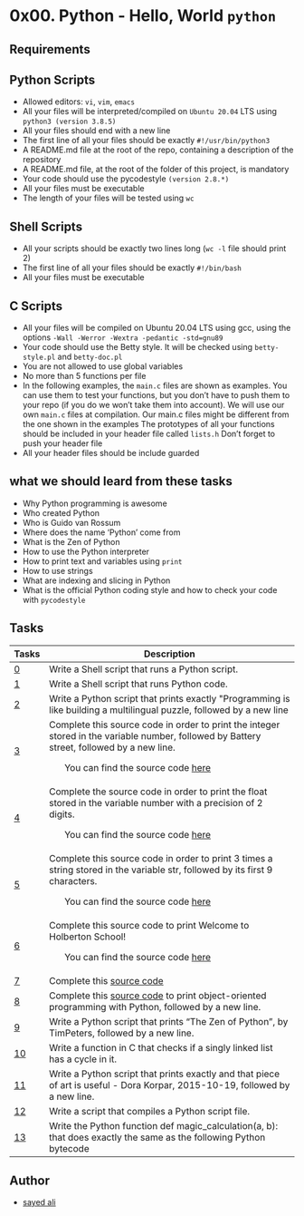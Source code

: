 # 0x00. Python - Hello, World `python`

## Requirements

## Python Scripts
* Allowed editors: `vi`, `vim`, `emacs`
* All your files will be interpreted/compiled on `Ubuntu 20.04` LTS using `python3 (version 3.8.5)`
* All your files should end with a new line
* The first line of all your files should be exactly `#!/usr/bin/python3`
* A README.md file at the root of the repo, containing a description of the repository
* A README.md file, at the root of the folder of this project, is mandatory
* Your code should use the pycodestyle `(version 2.8.*)`
* All your files must be executable
* The length of your files will be tested using `wc`
## Shell Scripts
* All your scripts should be exactly two lines long (`wc -l` file should print 2)
* The first line of all your files should be exactly `#!/bin/bash`
* All your files must be executable
## C Scripts
* All your files will be compiled on Ubuntu 20.04 LTS using gcc, using the options `-Wall -Werror -Wextra -pedantic -std=gnu89`
* Your code should use the Betty style. It will be checked using `betty-style.pl` and `betty-doc.pl`
* You are not allowed to use global variables
* No more than 5 functions per file
* In the following examples, the `main.c` files are shown as examples. You can use them to test your functions, but you don’t have to push them to your repo (if you do we won’t take them into account). We will use our own `main.c` files at compilation. Our main.c files might be different from the one shown in the examples
The prototypes of all your functions should be included in your header file called `lists.h`
Don’t forget to push your header file
* All your header files should be include guarded

## what we should leard from these tasks

* Why Python programming is awesome
* Who created Python
* Who is Guido van Rossum
* Where does the name ‘Python’ come from
* What is the Zen of Python
* How to use the Python interpreter
* How to print text and variables using `print`
* How to use strings
* What are indexing and slicing in Python
* What is the official Python coding style and how to check your code with `pycodestyle`

## Tasks

| Tasks | Description |
| --- | --- |
| [0](/0x00-python-hello_world/0-run) | Write a Shell script that runs a Python script. |
| [1](/0x00-python-hello_world/1-run_inline) | Write a Shell script that runs Python code. |
| [2](/0x00-python-hello_world/2-print.py) | Write a Python script that prints exactly "Programming is like building a multilingual puzzle, followed by a new line |
| [3](/0x00-python-hello_world/3-print_number.py) | Complete this source code in order to print the integer stored in the variable number, followed by Battery street, followed by a new line.<ul>You can find the source code [here](https://github.com/holbertonschool/0x00.py/blob/master/3-print_number.py) |
| [4](/0x00-python-hello_world/4-print_float.py) | Complete the source code in order to print the float stored in the variable number with a precision of 2 digits.<ul>You can find the source code [here](https://github.com/holbertonschool/0x00.py/blob/master/4-print_float.py) |
| [5](/0x00-python-hello_world/5-print_string.py) | Complete this source code in order to print 3 times a string stored in the variable str, followed by its first 9 characters.<ul>You can find the source code [here](https://github.com/holbertonschool/0x00.py/blob/master/5-print_string.py) |
| [6](/0x00-python-hello_world/6-concat.py) | Complete this source code to print Welcome to Holberton School!<ul>You can find the source code [here](https://github.com/holbertonschool/0x00.py/blob/master/6-concat.py)|
| [7](/0x00-python-hello_world/7-edges.py) | Complete this [source code](https://github.com/holbertonschool/0x00.py/blob/master/7-edges.py) |
| [8](/0x00-python-hello_world/8-concat_edges.py) | Complete this [source code](https://github.com/holbertonschool/0x00.py/blob/master/8-concat_edges.py) to print object-oriented programming with Python, followed by a new line. |
| [9](/0x00-python-hello_world/9-easter_egg.py) | Write a Python script that prints “The Zen of Python”, by TimPeters, followed by a new line. |
| [10](/0x00-python-hello_world/10-check_cycle.c) | Write a function in C that checks if a singly linked list has a cycle in it. |
| [11](/0x00-python-hello_world/100-write.py) | Write a Python script that prints exactly and that piece of art is useful - Dora Korpar, 2015-10-19, followed by a new line. |
| [12](/0x00-python-hello_world/101-compile) | Write a script that compiles a Python script file. |
| [13](/0x00-python-hello_world/102-magic_calculation.py) | Write the Python function def magic_calculation(a, b): that does exactly the same as the following Python bytecode |

## Author

* [sayed ali](https://github.com/sayedali1)
